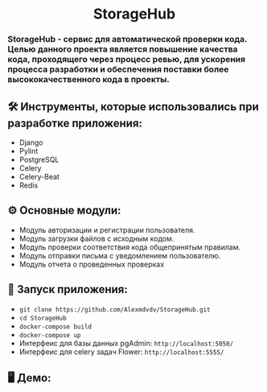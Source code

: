 <h1 align="center"> 
StorageHub
</h1>
<h3>
StorageHub - сервис для автоматической проверки кода. 
Целью данного проекта является повышение качества кода, 
проходящего через процесс ревью, для ускорения процесса 
разработки и обеспечения поставки более высококачественного кода в проекты. 
</h3>

<h2>
  🛠️ Инструменты, которые использовались при разработке приложения:
</h2>

- Django
- Pylint
- PostgreSQL
- Celery
- Celery-Beat
- Redis


<h2>
⚙️ Основные модули:
</h2>

- Модуль авторизации и регистрации пользователя.
- Модуль загрузки файлов с исходным кодом.
- Модуль проверки соответствия кода общепринятым правилам.
- Модуль отправки письма с уведомлением пользователю.
- Модуль отчета о проведенных проверках

<h2>
  🚀 Запуск приложения:
</h2>

- `git clone https://github.com/Alexmdvdv/StorageHub.git`
- `cd StorageHub`
- `docker-compose build`
- `docker-compose up`
- Интерфеис для базы данных pgAdmin: `http://localhost:5050/`
- Интерфеис для celery задач Flower: `http://localhost:5555/`

<h2>
🖥️ Демо:
</h2>





